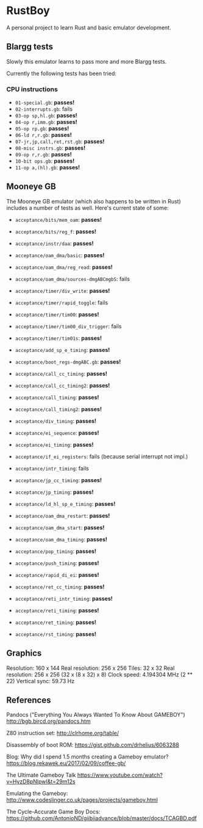 # RustBoy

A personal project to learn Rust and basic emulator development.

## Blargg tests

Slowly this emulator learns to pass more and more Blargg tests.

Currently the following tests has been tried:

### CPU instructions

* `01-special.gb`: **passes!**
* `02-interrupts.gb`: fails
* `03-op sp,hl.gb`: **passes!**
* `04-op r,imm.gb`: **passes!**
* `05-op rp.gb`: **passes!**
* `06-ld r,r.gb`: **passes!**
* `07-jr,jp,call,ret,rst.gb`: **passes!**
* `08-misc instrs.gb`: **passes!**
* `09-op r,r.gb`: **passes!**
* `10-bit ops.gb`: **passes!**
* `11-op a,(hl).gb`: **passes!**

## Mooneye GB

The Mooneye GB emulator (which also happens to be written in Rust)
includes a number of tests as well. Here's current state of some:

* `acceptance/bits/mem_oam`: **passes!**
* `acceptance/bits/reg_f`: **passes!**

* `acceptance/instr/daa`: **passes!**

* `acceptance/oam_dma/basic`: **passes!**
* `acceptance/oam_dma/reg_read`: **passes!**
* `acceptance/oam_dma/sources-dmgABCmgbS`: fails

* `acceptance/timer/div_write`: **passes!**
* `acceptance/timer/rapid_toggle`: fails
* `acceptance/timer/tim00`: **passes!**
* `acceptance/timer/tim00_div_trigger`: fails
* `acceptance/timer/tim01s`: **passes!**

* `acceptance/add_sp_e_timing`: **passes!**
* `acceptance/boot_regs-dmgABC.gb`: **passes!**
* `acceptance/call_cc_timing`: **passes!**
* `acceptance/call_cc_timing2`: **passes!**
* `acceptance/call_timing`: **passes!**
* `acceptance/call_timing2`: **passes!**
* `acceptance/div_timing`: **passes!**
* `acceptance/ei_sequence`: **passes!**
* `acceptance/ei_timing`: **passes!**
* `acceptance/if_ei_registers`: fails (because serial interrupt not impl.)
* `acceptance/intr_timing`: fails
* `acceptance/jp_cc_timing`: **passes!**
* `acceptance/jp_timing`: **passes!**
* `acceptance/ld_hl_sp_e_timing`: **passes!**
* `acceptance/oam_dma_restart`: **passes!**
* `acceptance/oam_dma_start`: **passes!**
* `acceptance/oam_dma_timing`: **passes!**
* `acceptance/pop_timing`: **passes!**
* `acceptance/push_timing`: **passes!**
* `acceptance/rapid_di_ei`: **passes!**
* `acceptance/ret_cc_timing`: **passes!**
* `acceptance/reti_intr_timing`: **passes!**
* `acceptance/reti_timing`: **passes!**
* `acceptance/ret_timing`: **passes!**
* `acceptance/rst_timing`: **passes!**

## Graphics

Resolution: 160 x 144
Real resolution: 256 x 256
Tiles: 32 x 32
Real resolution: 256 x 256 (32 x (8 x 32) x 8)
Clock speed: 4.194304 MHz (2 ** 22)
Vertical sync: 59.73 Hz

## References

Pandocs ("Everything You Always Wanted To Know About GAMEBOY")
<http://bgb.bircd.org/pandocs.htm>

Z80 instruction set:
<http://clrhome.org/table/>

Disassembly of boot ROM:
<https://gist.github.com/drhelius/6063288>

Blog: Why did I spend 1.5 months creating a Gameboy emulator?
<https://blog.rekawek.eu/2017/02/09/coffee-gb/>

The Ultimate Gameboy Talk
<https://www.youtube.com/watch?v=HyzD8pNlpwI&t=29m12s>

Emulating the Gameboy:
<http://www.codeslinger.co.uk/pages/projects/gameboy.html>

The Cycle-Accurate Game Boy Docs:
<https://github.com/AntonioND/giibiiadvance/blob/master/docs/TCAGBD.pdf>
